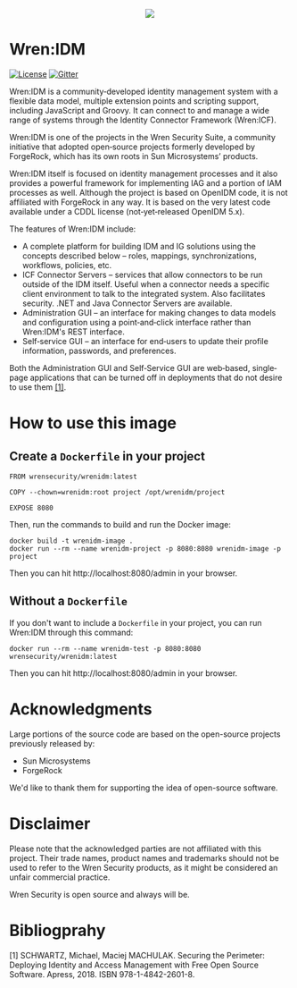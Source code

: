 <p align="center">
  <img src="https://user-images.githubusercontent.com/13997406/99670197-73a79b80-2a70-11eb-945d-a421a4d3d6a2.png">
</p>

# Wren:IDM

[![License](https://img.shields.io/badge/license-CDDL-blue.svg)](https://github.com/WrenSecurity/wrenidm/blob/main/LICENSE)
[![Gitter](https://badges.gitter.im/Join%20Chat.svg)](https://gitter.im/WrenSecurity)

Wren:IDM is a community‐developed identity management system with a flexible data model, multiple extension points
and scripting support, including JavaScript and Groovy. It can connect to and manage a wide range of systems through
the Identity Connector Framework (Wren:ICF).

Wren:IDM is one of the projects in the Wren Security Suite, a community initiative that adopted open‐source projects
formerly developed by ForgeRock, which has its own roots in Sun Microsystems’ products.

Wren:IDM itself is focused on identity management processes and it also provides a powerful framework for implementing
IAG and a portion of IAM processes as well. Although the project is based on OpenIDM code, it is not affiliated with
ForgeRock in any way. It is based on the very latest code available under a CDDL license (not‐yet‐released OpenIDM 5.x).

The features of Wren:IDM include:

  * A complete platform for building IDM and IG solutions using the concepts described below – roles, mappings,
  synchronizations, workflows, policies, etc.
  * ICF Connector Servers – services that allow connectors to be run outside of the IDM itself. Useful when a connector
  needs a specific client environment to talk to the integrated system. Also facilitates security. .NET and Java Connector
  Servers are available.
  * Administration GUI – an interface for making changes to data models and configuration using a point‐and‐click
  interface rather than Wren:IDM's REST interface.
  * Self‐service GUI – an interface for end‐users to update their profile information, passwords, and preferences.

Both the Administration GUI and Self‐Service GUI are web‐based, single‐page applications that can be turned off in
deployments that do not desire to use them [[1]](#Bibliogprahy).

# How to use this image

## Create a `Dockerfile` in your project

    FROM wrensecurity/wrenidm:latest

    COPY --chown=wrenidm:root project /opt/wrenidm/project

    EXPOSE 8080

Then, run the commands to build and run the Docker image:

    docker build -t wrenidm-image .
    docker run --rm --name wrenidm-project -p 8080:8080 wrenidm-image -p project

Then you can hit http://localhost:8080/admin in your browser.

## Without a `Dockerfile`

If you don't want to include a `Dockerfile` in your project, you can run Wren:IDM through this command:

    docker run --rm --name wrenidm-test -p 8080:8080 wrensecurity/wrenidm:latest

Then you can hit http://localhost:8080/admin in your browser.

# Acknowledgments

Large portions of the source code are based on the open-source projects
previously released by:
* Sun Microsystems
* ForgeRock

We'd like to thank them for supporting the idea of open-source software.

# Disclaimer

Please note that the acknowledged parties are not affiliated with this project.
Their trade names, product names and trademarks should not be used to refer to
the Wren Security products, as it might be considered an unfair commercial
practice.

Wren Security is open source and always will be.

# Bibliogprahy

[1] SCHWARTZ, Michael, Maciej MACHULAK. Securing the Perimeter: Deploying Identity and Access Management with Free Open Source Software. Apress, 2018. ISBN 978-1-4842-2601-8.

[contribute]: https://github.com/WrenSecurity/wrensec-docs/wiki/Contributor-Guidelines
